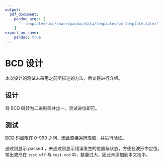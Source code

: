 ```yaml
---
output:
  pdf_document:
    pandoc_args: [
      "--template=/usr/share/pandoc/data/templates/pm-template.latex"
    ]
export_on_save:
    pandoc: true
---
```


# BCD 设计

本次设计的测试未采用之前所描述的方法，后文将进行介绍。

## 设计

将 BCD 码转为二进制码并加一，测试进位即可。

## 测试

BCD 码局限在 0-999 之间，因此直接遍历取值，并进行验证。

通过则显示 passed ，未通过则显示错误发生的位置与状态，方便在波形中定位。输出波形在 `test.wlf` 与 `test.vcd` 中，数量过大，因此未添加到本文档中。